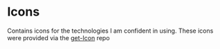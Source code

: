 # Icons

Contains icons for the technologies I am confident in using.
These icons were provided via the [get-Icon](https://github.com/get-icon/geticon) repo 
